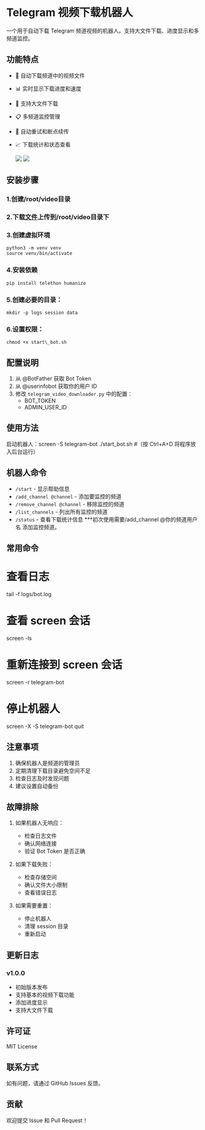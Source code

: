 # Telegram 视频下载机器人

一个用于自动下载 Telegram 频道视频的机器人。支持大文件下载、进度显示和多频道监控。

## 功能特点

- 🎥 自动下载频道中的视频文件
- 📊 实时显示下载进度和速度
- 📁 支持大文件下载
- 📋 多频道监控管理
- 🔄 自动重试和断点续传
- 📈 下载统计和状态查看

  ![](https://image.xxxu.me/rest/zxk2cNK.png)
  ![](https://image.xxxu.me/rest/QcR2cNK.png)

## 安装步骤

### 1.创建/root/video目录

### 2.下载[文件](https://github.com/xxxume/telegram_video_downloader/releases/tag/%E4%B8%80%E4%B8%AA%E5%8F%AF%E4%BB%A5%E4%B8%8B%E8%BD%BD%E9%A2%91%E9%81%93%E8%A7%86%E9%A2%91%E5%88%B0vps%E6%9C%8D%E5%8A%A1%E5%99%A8%E7%9A%84%E6%9C%BA%E5%99%A8%E4%BA%BA)上传到/root/video目录下

### 3.创建虚拟环境

```
python3 -m venv venv
source venv/bin/activate
```

### 4.安装依赖

```
pip install telethon humanize
```

### 5.创建必要的目录：

```
mkdir -p logs session data
```

### 6.设置权限：

```
chmod +x start\_bot.sh
```

## 配置说明

1. 从 @BotFather 获取 Bot Token
2. 从 @userinfobot 获取你的用户 ID
3. 修改 `telegram_video_downloader.py` 中的配置：
   - BOT_TOKEN
   - ADMIN_USER_ID

## 使用方法

启动机器人：screen -S telegram-bot ./start\_bot.sh   #（按 Ctrl+A+D 将程序放入后台运行）

## 机器人命令

- `/start` - 显示帮助信息
- `/add_channel @channel` - 添加要监控的频道
- `/remove_channel @channel` - 移除监控的频道
- `/list_channels` - 列出所有监控的频道
- `/status` - 查看下载统计信息
  ***初次使用需要/add_channel @你的频道用户名    添加监控频道。

## 常用命令

# 查看日志

tail -f logs/bot.log

# 查看 screen 会话

screen -ls

# 重新连接到 screen 会话

screen -r telegram-bot

# 停止机器人

screen -X -S telegram-bot quit

## 注意事项

1. 确保机器人是频道的管理员
2. 定期清理下载目录避免空间不足
3. 检查日志及时发现问题
4. 建议设置自动备份

## 故障排除

1. 如果机器人无响应：
   
   - 检查日志文件
   - 确认网络连接
   - 验证 Bot Token 是否正确
2. 如果下载失败：
   
   - 检查存储空间
   - 确认文件大小限制
   - 查看错误日志
3. 如果需要重置：
   
   - 停止机器人
   - 清理 session 目录
   - 重新启动

## 更新日志

### v1.0.0

- 初始版本发布
- 支持基本的视频下载功能
- 添加进度显示
- 支持大文件下载

## 许可证

MIT License

## 联系方式

如有问题，请通过 GitHub Issues 反馈。

## 贡献

欢迎提交 Issue 和 Pull Request！
